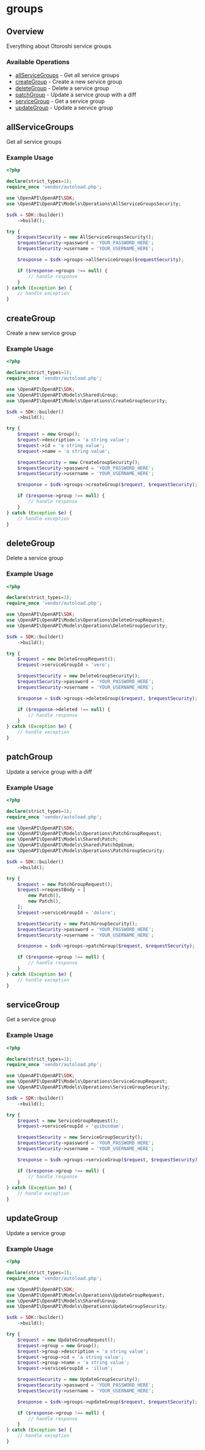 # groups

## Overview

Everything about Otoroshi service groups

### Available Operations

* [allServiceGroups](#allservicegroups) - Get all service groups
* [createGroup](#creategroup) - Create a new service group
* [deleteGroup](#deletegroup) - Delete a service group
* [patchGroup](#patchgroup) - Update a service group with a diff
* [serviceGroup](#servicegroup) - Get a service group
* [updateGroup](#updategroup) - Update a service group

## allServiceGroups

Get all service groups

### Example Usage

```php
<?php

declare(strict_types=1);
require_once 'vendor/autoload.php';

use \OpenAPI\OpenAPI\SDK;
use \OpenAPI\OpenAPI\Models\Operations\AllServiceGroupsSecurity;

$sdk = SDK::builder()
    ->build();

try {
    $requestSecurity = new AllServiceGroupsSecurity();
    $requestSecurity->password = 'YOUR_PASSWORD_HERE';
    $requestSecurity->username = 'YOUR_USERNAME_HERE';

    $response = $sdk->groups->allServiceGroups($requestSecurity);

    if ($response->groups !== null) {
        // handle response
    }
} catch (Exception $e) {
    // handle exception
}
```

## createGroup

Create a new service group

### Example Usage

```php
<?php

declare(strict_types=1);
require_once 'vendor/autoload.php';

use \OpenAPI\OpenAPI\SDK;
use \OpenAPI\OpenAPI\Models\Shared\Group;
use \OpenAPI\OpenAPI\Models\Operations\CreateGroupSecurity;

$sdk = SDK::builder()
    ->build();

try {
    $request = new Group();
    $request->description = 'a string value';
    $request->id = 'a string value';
    $request->name = 'a string value';

    $requestSecurity = new CreateGroupSecurity();
    $requestSecurity->password = 'YOUR_PASSWORD_HERE';
    $requestSecurity->username = 'YOUR_USERNAME_HERE';

    $response = $sdk->groups->createGroup($request, $requestSecurity);

    if ($response->group !== null) {
        // handle response
    }
} catch (Exception $e) {
    // handle exception
}
```

## deleteGroup

Delete a service group

### Example Usage

```php
<?php

declare(strict_types=1);
require_once 'vendor/autoload.php';

use \OpenAPI\OpenAPI\SDK;
use \OpenAPI\OpenAPI\Models\Operations\DeleteGroupRequest;
use \OpenAPI\OpenAPI\Models\Operations\DeleteGroupSecurity;

$sdk = SDK::builder()
    ->build();

try {
    $request = new DeleteGroupRequest();
    $request->serviceGroupId = 'vero';

    $requestSecurity = new DeleteGroupSecurity();
    $requestSecurity->password = 'YOUR_PASSWORD_HERE';
    $requestSecurity->username = 'YOUR_USERNAME_HERE';

    $response = $sdk->groups->deleteGroup($request, $requestSecurity);

    if ($response->deleted !== null) {
        // handle response
    }
} catch (Exception $e) {
    // handle exception
}
```

## patchGroup

Update a service group with a diff

### Example Usage

```php
<?php

declare(strict_types=1);
require_once 'vendor/autoload.php';

use \OpenAPI\OpenAPI\SDK;
use \OpenAPI\OpenAPI\Models\Operations\PatchGroupRequest;
use \OpenAPI\OpenAPI\Models\Shared\Patch;
use \OpenAPI\OpenAPI\Models\Shared\PatchOpEnum;
use \OpenAPI\OpenAPI\Models\Operations\PatchGroupSecurity;

$sdk = SDK::builder()
    ->build();

try {
    $request = new PatchGroupRequest();
    $request->requestBody = [
        new Patch(),
        new Patch(),
    ];
    $request->serviceGroupId = 'dolore';

    $requestSecurity = new PatchGroupSecurity();
    $requestSecurity->password = 'YOUR_PASSWORD_HERE';
    $requestSecurity->username = 'YOUR_USERNAME_HERE';

    $response = $sdk->groups->patchGroup($request, $requestSecurity);

    if ($response->group !== null) {
        // handle response
    }
} catch (Exception $e) {
    // handle exception
}
```

## serviceGroup

Get a service group

### Example Usage

```php
<?php

declare(strict_types=1);
require_once 'vendor/autoload.php';

use \OpenAPI\OpenAPI\SDK;
use \OpenAPI\OpenAPI\Models\Operations\ServiceGroupRequest;
use \OpenAPI\OpenAPI\Models\Operations\ServiceGroupSecurity;

$sdk = SDK::builder()
    ->build();

try {
    $request = new ServiceGroupRequest();
    $request->serviceGroupId = 'quibusdam';

    $requestSecurity = new ServiceGroupSecurity();
    $requestSecurity->password = 'YOUR_PASSWORD_HERE';
    $requestSecurity->username = 'YOUR_USERNAME_HERE';

    $response = $sdk->groups->serviceGroup($request, $requestSecurity);

    if ($response->group !== null) {
        // handle response
    }
} catch (Exception $e) {
    // handle exception
}
```

## updateGroup

Update a service group

### Example Usage

```php
<?php

declare(strict_types=1);
require_once 'vendor/autoload.php';

use \OpenAPI\OpenAPI\SDK;
use \OpenAPI\OpenAPI\Models\Operations\UpdateGroupRequest;
use \OpenAPI\OpenAPI\Models\Shared\Group;
use \OpenAPI\OpenAPI\Models\Operations\UpdateGroupSecurity;

$sdk = SDK::builder()
    ->build();

try {
    $request = new UpdateGroupRequest();
    $request->group = new Group();
    $request->group->description = 'a string value';
    $request->group->id = 'a string value';
    $request->group->name = 'a string value';
    $request->serviceGroupId = 'illum';

    $requestSecurity = new UpdateGroupSecurity();
    $requestSecurity->password = 'YOUR_PASSWORD_HERE';
    $requestSecurity->username = 'YOUR_USERNAME_HERE';

    $response = $sdk->groups->updateGroup($request, $requestSecurity);

    if ($response->group !== null) {
        // handle response
    }
} catch (Exception $e) {
    // handle exception
}
```
